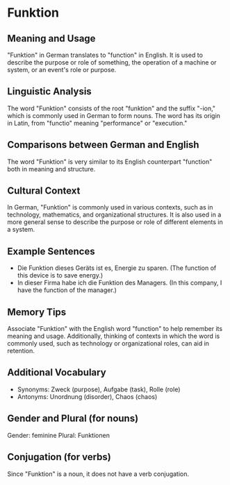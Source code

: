 # Funktion
## Meaning and Usage
"Funktion" in German translates to "function" in English. It is used to describe the purpose or role of something, the operation of a machine or system, or an event's role or purpose.

## Linguistic Analysis
The word "Funktion" consists of the root "funktion" and the suffix "-ion," which is commonly used in German to form nouns. The word has its origin in Latin, from "functio" meaning "performance" or "execution."

## Comparisons between German and English
The word "Funktion" is very similar to its English counterpart "function" both in meaning and structure.

## Cultural Context
In German, "Funktion" is commonly used in various contexts, such as in technology, mathematics, and organizational structures. It is also used in a more general sense to describe the purpose or role of different elements in a system.

## Example Sentences
- Die Funktion dieses Geräts ist es, Energie zu sparen. (The function of this device is to save energy.)
- In dieser Firma habe ich die Funktion des Managers. (In this company, I have the function of the manager.)

## Memory Tips
Associate "Funktion" with the English word "function" to help remember its meaning and usage. Additionally, thinking of contexts in which the word is commonly used, such as technology or organizational roles, can aid in retention.

## Additional Vocabulary
- Synonyms: Zweck (purpose), Aufgabe (task), Rolle (role)
- Antonyms: Unordnung (disorder), Chaos (chaos)

## Gender and Plural (for nouns)
Gender: feminine
Plural: Funktionen

## Conjugation (for verbs)
Since "Funktion" is a noun, it does not have a verb conjugation.